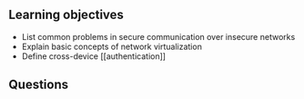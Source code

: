 ## Learning objectives
- List common problems in secure communication over insecure networks
- Explain basic concepts of network virtualization
- Define cross-device [[authentication]]

## Questions
